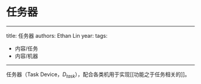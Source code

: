 # 任务器


---
title: 任务器
authors: Ethan Lin
year:
tags:
  - 内容/任务 
  - 内容/机器 
---



任务器（Task Device，$D_{task}$），配合各类机用于实现[[功能之于任务相关的]]。

